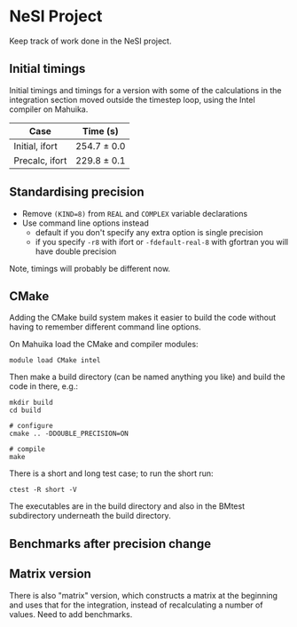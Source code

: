 # NeSI Project

Keep track of work done in the NeSI project.

## Initial timings

Initial timings and timings for a version with some of the calculations in the
integration section moved outside the timestep loop, using the Intel compiler
on Mahuika.

| Case                          | Time (s)    |
|-------------------------------|-------------|
| Initial, ifort                | 254.7 ± 0.0 |
| Precalc, ifort                | 229.8 ± 0.1 |


## Standardising precision

* Remove `(KIND=8)` from `REAL` and `COMPLEX` variable declarations
* Use command line options instead
  - default if you don't specify any extra option is single precision
  - if you specify `-r8` with ifort or `-fdefault-real-8` with gfortran you
    will have double precision

Note, timings will probably be different now.

## CMake

Adding the CMake build system makes it easier to build the code without having
to remember different command line options.

On Mahuika load the CMake and compiler modules:

```
module load CMake intel
```

Then make a build directory (can be named anything you like) and build the code
in there, e.g.:

```
mkdir build
cd build

# configure
cmake .. -DDOUBLE_PRECISION=ON

# compile
make
```

There is a short and long test case; to run the short run:

```
ctest -R short -V
```

The executables are in the build directory and also in the BMtest subdirectory
underneath the build directory.

## Benchmarks after precision change






## Matrix version

There is also "matrix" version, which constructs a matrix at the beginning
and uses that for the integration, instead of recalculating a number of
values. Need to add benchmarks.

